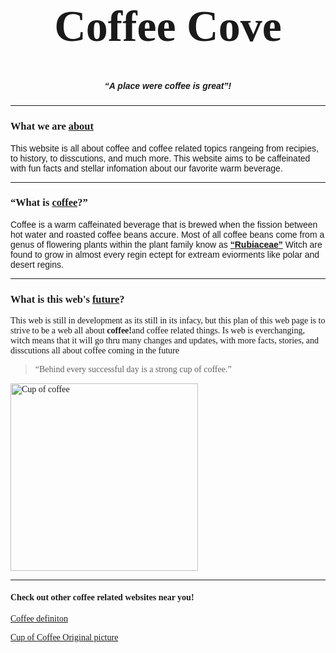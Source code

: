 <!doctype html>
<html lang="en">
 <head>
     <meta charset="UTF-8" />
     <meta name="viewport" content="width=device-width, initial-scale=1.0" />
     <title>Coffee discution page</Title>
     <link rel="stylesheet" href="Style.css" />
  </head>
  <body style="font-family:times new roman; backround-color:hsla(22, 100%, 30%, 0.7);"><center>
     <h1 style=font-size:70px; >Coffee Cove</h1>
     <h5 style="font-family:arial;"><q><i><b>A place were coffee is great</b></i></q>!</h5>
     <hr/></center>
     <h3>What we are <u>about</u></h3>
     <p style="font-family:arial;">This website is all about coffee and coffee related topics rangeing from recipies, to history, to disscutions, and much more. This website aims to be caffeinated with fun facts and stellar infomation about our favorite warm beverage.</p>
     <hr/>
     <h3><q>What is <b><u>coffee</b></u>?</q></h3>
     <p style="font-family:arial;">Coffee is a warm caffeinated beverage that is brewed when the fission between </br> hot water and roasted coffee beans accure. Most of all coffee beans come from a genus of flowering plants within the plant family know as <u><b><q>Rubiaceae</b></u></q> Witch are found to grow in almost every regin ectept for extream eviorments like polar and desert regins. </p>
     <hr/>
     <h3>What is this web's <u>future</u>?</h3>
     <p>This web is still in development as its still in its infacy, but this plan of this web page is to strive to be a web all about <b>coffee!</b>and coffee related things. Is web is everchanging, witch means that it will go thru many changes and updates, with more facts, stories, and disscutions all about coffee coming in the future</p>
    <blockquote style="font-family:times new roman;"><q>Behind every successful day is a strong cup of coffee.</q></blockquote>
     <Img scr="https://th.bing.com/th/id/OIP.TeMA2xXzHAQ79hlnIH3nUAHaE8?rs=1&pid=ImgDetMain&adlt=strict" 
     alt="Cup of coffee" height="300px">
     <hr/>
     <h4>Check out other <b>coffee</b> related websites near you!</h4>
     <p><a href= "https://www.merriam-webster.com/dictionary/coffee">Coffee definiton</a></p>
     <p><a href="https://th.bing.com/th/id/OIP.TeMA2xXzHAQ79hlnIH3nUAHaE8?rs=1&pid=ImgDetMain&adlt=strict">Cup of Coffee Original picture</a></p>
  </body>
<html>






